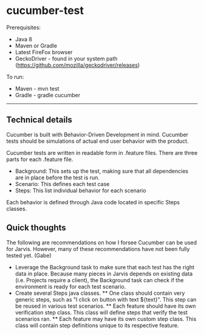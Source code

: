 # cucumber-test

Prerequisites:
* Java 8
* Maven or Gradle
* Latest FireFox browser
* GeckoDriver - found in your system path (https://github.com/mozilla/geckodriver/releases)

To run:
* Maven - mvn test
* Gradle - gradle cucumber

* * *
## Technical details

Cucumber is built with Behavior-Driven Development in mind. Cucumber tests should be simulations of actual end user behavior with the product.

Cucumber tests are written in readable form in .feature files. There are three parts for each .feature file.
* Background: This sets up the test, making sure that all dependencies are in place before the test is run.
* Scenario: This defines each test case
* Steps: This list individual behavior for each scenario

Each behavior is defined through Java code located in specific Steps classes.

## Quick thoughts
The following are recommendations on how I forsee Cucumber can be used for Jarvis. However, many of these recommendations have not been fully tested yet. (Gabe)

* Leverage the Background task to make sure that each test has the right data in place. Because many pieces in Jarvis depends on existing data (i.e. Projects require a client), the Background task can check if the environment is ready for each test scenario.
* Create several Steps java classes. 
** One class should contain very generic steps, such as "I click on button with text ${text}". This step can be reused in various test scenarios.
** Each feature should have its own verification step class. This class will define steps that verify the test scenarios ran.
** Each feature may have its own custom step class. This class will contain step definitions unique to its respective feature.

